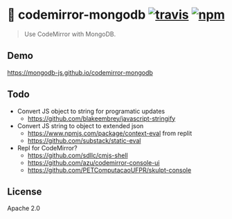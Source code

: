 # :construction: codemirror-mongodb [![travis][travis_img]][travis_url] [![npm][npm_img]][npm_url]

> Use CodeMirror with MongoDB.

## Demo

https://mongodb-js.github.io/codemirror-mongodb

## Todo

- Convert JS object to string for programatic updates
  - https://github.com/blakeembrey/javascript-stringify
- Convert JS string to object to extended json
  - https://www.npmjs.com/package/context-eval from replit
  - https://github.com/substack/static-eval
- Repl for CodeMirror?
  - https://github.com/sdllc/cmjs-shell
  - https://github.com/azu/codemirror-console-ui
  - https://github.com/PETComputacaoUFPR/skulpt-console

## License

Apache 2.0

[travis_img]: https://img.shields.io/travis/mongodb-js/codemirror-mongodb.svg
[travis_url]: https://travis-ci.org/mongodb-js/codemirror-mongodb
[npm_img]: https://img.shields.io/npm/v/codemirror-mongodb.svg
[npm_url]: https://npmjs.org/package/codemirror-mongodb
